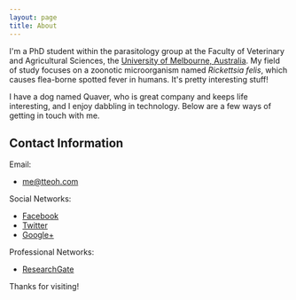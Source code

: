 ```yaml
---
layout: page
title: About
---
```


I'm a PhD student within the parasitology group at the Faculty of Veterinary and Agricultural Sciences, the [University of Melbourne, Australia](http://www.unimelb.edu.au). My field of study focuses on a zoonotic microorganism named *Rickettsia felis*, which causes flea-borne spotted fever in humans. It's pretty interesting stuff!

I have a dog named Quaver, who is great company and keeps life interesting, and I enjoy dabbling in technology. Below are a few ways of getting in touch with me.

## Contact Information

Email:

* <a href="mailto:me@tteoh.com">me@tteoh.com</a>

Social Networks:

* [Facebook](http://www.facebook.com/tteoh)
* [Twitter](http://www.twitter.com/tteoh)
* [Google+](http://www.google.com/+ThomasTeoh)

Professional Networks:

* [ResearchGate](http://www.researchgate.net/profile/Yen_Thon_Thomas_Teoh)

Thanks for visiting!